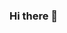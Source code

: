### Hi there 👋


<div>
  <a href="https://github.com/Lucio-Lopes%22%3E
  <img height="150em" src="https://github-readme-stats.vercel.app/api?username=Lucio-Lopes&show_icons=true&theme=omni&include_all_commits=true&count_private=true%22/%3E
  <img height="150em" src="https://github-readme-stats.vercel.app/api/top-langs/?username=Lucio-Lopes&hide=jupyter%20notebook&layout=compact&langs_count=6&theme=omni%22/%3E
</div>
